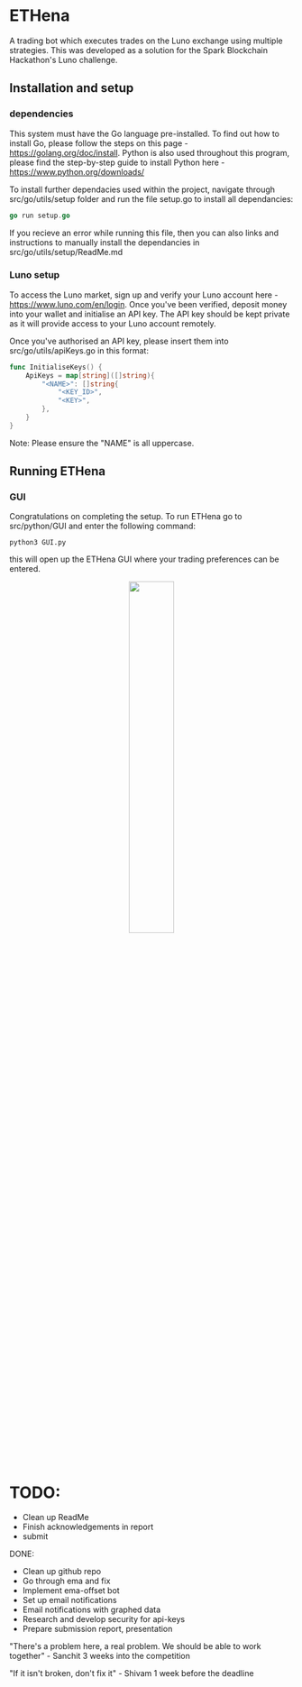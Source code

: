# ETHena

A trading bot which executes trades on the Luno exchange using multiple strategies. This was developed as a solution for the Spark Blockchain Hackathon's Luno challenge.

## Installation and setup
### dependencies
This system must have the Go language pre-installed. To find out how to install Go, please follow the steps on this page - https://golang.org/doc/install. Python is also used throughout this program, please find the step-by-step guide to install Python here - https://www.python.org/downloads/

To install further dependacies used within the project, navigate through src/go/utils/setup folder and run the file setup.go to install all dependancies:

```go
go run setup.go
```

If you recieve an error while running this file, then you can also links and instructions to manually install the dependancies in src/go/utils/setup/ReadMe.md

### Luno setup
To access the Luno market, sign up and verify your Luno account here - https://www.luno.com/en/login. Once you've been verified, deposit money into your wallet and initialise an API key. The API key should be kept private as it will provide access to your Luno account remotely. 

Once you've authorised an API key, please insert them into src/go/utils/apiKeys.go in this format:

```go
func InitialiseKeys() {
	ApiKeys = map[string]([]string){
		"<NAME>": []string{
			"<KEY_ID>",
			"<KEY>",
		},
	}
}
```

Note: Please ensure the "NAME" is all uppercase.

## Running ETHena
### GUI
Congratulations on completing the setup. To run ETHena go to src/python/GUI and enter the following command:

```python3
python3 GUI.py
```
this will open up the ETHena GUI where your trading preferences can be entered.

<div style="text-align:center">
  <img src="https://github.com/SanchitAjmera/ETHena/blob/master/docs/images/GUI-Image.png" width="40%">
</div>

# TODO:
  - Clean up ReadMe
  - Finish acknowledgements in report
  - submit


DONE:
  - Clean up github repo
  - Go through ema and fix
  - Implement ema-offset bot
  - Set up email notifications
  - Email notifications with graphed data
  - Research and develop security for api-keys
  - Prepare submission report, presentation
  
"There's a problem here, a real problem. We should be able to work together"
                                              - Sanchit 3 weeks into the competition
                                              
"If it isn't broken, don't fix it" 
                                              - Shivam 1 week before the deadline
